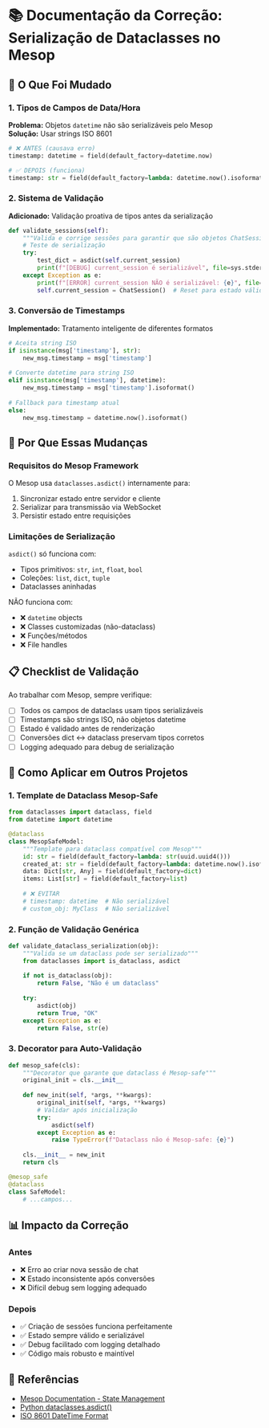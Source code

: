 # 📚 Documentação da Correção: Serialização de Dataclasses no Mesop

## 🎯 O Que Foi Mudado

### 1. Tipos de Campos de Data/Hora

**Problema:** Objetos `datetime` não são serializáveis pelo Mesop  
**Solução:** Usar strings ISO 8601

```python
# ❌ ANTES (causava erro)
timestamp: datetime = field(default_factory=datetime.now)

# ✅ DEPOIS (funciona)
timestamp: str = field(default_factory=lambda: datetime.now().isoformat())
```

### 2. Sistema de Validação

**Adicionado:** Validação proativa de tipos antes da serialização

```python
def validate_sessions(self):
    """Valida e corrige sessões para garantir que são objetos ChatSession"""
    # Teste de serialização
    try:
        test_dict = asdict(self.current_session)
        print(f"[DEBUG] current_session é serializável", file=sys.stderr)
    except Exception as e:
        print(f"[ERROR] current_session NÃO é serializável: {e}", file=sys.stderr)
        self.current_session = ChatSession()  # Reset para estado válido
```

### 3. Conversão de Timestamps

**Implementado:** Tratamento inteligente de diferentes formatos

```python
# Aceita string ISO
if isinstance(msg['timestamp'], str):
    new_msg.timestamp = msg['timestamp']
    
# Converte datetime para string ISO
elif isinstance(msg['timestamp'], datetime):
    new_msg.timestamp = msg['timestamp'].isoformat()
    
# Fallback para timestamp atual
else:
    new_msg.timestamp = datetime.now().isoformat()
```

## 🔧 Por Que Essas Mudanças

### Requisitos do Mesop Framework

O Mesop usa `dataclasses.asdict()` internamente para:
1. Sincronizar estado entre servidor e cliente
2. Serializar para transmissão via WebSocket
3. Persistir estado entre requisições

### Limitações de Serialização

`asdict()` só funciona com:
- Tipos primitivos: `str`, `int`, `float`, `bool`
- Coleções: `list`, `dict`, `tuple`
- Dataclasses aninhadas

NÃO funciona com:
- ❌ `datetime` objects
- ❌ Classes customizadas (não-dataclass)
- ❌ Funções/métodos
- ❌ File handles

## 📋 Checklist de Validação

Ao trabalhar com Mesop, sempre verifique:

- [ ] Todos os campos de dataclass usam tipos serializáveis
- [ ] Timestamps são strings ISO, não objetos datetime
- [ ] Estado é validado antes de renderização
- [ ] Conversões dict ↔ dataclass preservam tipos corretos
- [ ] Logging adequado para debug de serialização

## 🚀 Como Aplicar em Outros Projetos

### 1. Template de Dataclass Mesop-Safe

```python
from dataclasses import dataclass, field
from datetime import datetime

@dataclass
class MesopSafeModel:
    """Template para dataclass compatível com Mesop"""
    id: str = field(default_factory=lambda: str(uuid.uuid4()))
    created_at: str = field(default_factory=lambda: datetime.now().isoformat())
    data: Dict[str, Any] = field(default_factory=dict)
    items: List[str] = field(default_factory=list)
    
    # ❌ EVITAR
    # timestamp: datetime  # Não serializável
    # custom_obj: MyClass  # Não serializável
```

### 2. Função de Validação Genérica

```python
def validate_dataclass_serialization(obj):
    """Valida se um dataclass pode ser serializado"""
    from dataclasses import is_dataclass, asdict
    
    if not is_dataclass(obj):
        return False, "Não é um dataclass"
    
    try:
        asdict(obj)
        return True, "OK"
    except Exception as e:
        return False, str(e)
```

### 3. Decorator para Auto-Validação

```python
def mesop_safe(cls):
    """Decorator que garante que dataclass é Mesop-safe"""
    original_init = cls.__init__
    
    def new_init(self, *args, **kwargs):
        original_init(self, *args, **kwargs)
        # Validar após inicialização
        try:
            asdict(self)
        except Exception as e:
            raise TypeError(f"Dataclass não é Mesop-safe: {e}")
    
    cls.__init__ = new_init
    return cls

@mesop_safe
@dataclass
class SafeModel:
    # ...campos...
```

## 📊 Impacto da Correção

### Antes
- ❌ Erro ao criar nova sessão de chat
- ❌ Estado inconsistente após conversões
- ❌ Difícil debug sem logging adequado

### Depois
- ✅ Criação de sessões funciona perfeitamente
- ✅ Estado sempre válido e serializável
- ✅ Debug facilitado com logging detalhado
- ✅ Código mais robusto e maintível

## 🔗 Referências

- [Mesop Documentation - State Management](https://google.github.io/mesop/guides/state_management/)
- [Python dataclasses.asdict()](https://docs.python.org/3/library/dataclasses.html#dataclasses.asdict)
- [ISO 8601 DateTime Format](https://en.wikipedia.org/wiki/ISO_8601)